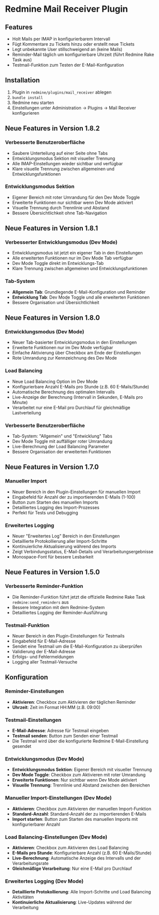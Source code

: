 # Redmine Mail Receiver Plugin

## Features
- Holt Mails per IMAP in konfigurierbarem Intervall
- Fügt Kommentare zu Tickets hinzu oder erstellt neue Tickets
- Legt unbekannte User stillschweigend an (keine Mails)
- Reminder-Mail täglich um konfigurierbare Uhrzeit (führt Redmine Rake Task aus)
- Testmail-Funktion zum Testen der E-Mail-Konfiguration

## Installation
1. Plugin in `redmine/plugins/mail_receiver` ablegen
2. `bundle install`
3. Redmine neu starten
4. Einstellungen unter Administration → Plugins → Mail Receiver konfigurieren

## Neue Features in Version 1.8.2

### Verbesserte Benutzeroberfläche
- Saubere Unterteilung auf einer Seite ohne Tabs
- Entwicklungsmodus Sektion mit visueller Trennung
- Alle IMAP-Einstellungen wieder sichtbar und verfügbar
- Klare visuelle Trennung zwischen allgemeinen und Entwicklungsfunktionen

### Entwicklungsmodus Sektion
- Eigener Bereich mit roter Umrandung für den Dev Mode Toggle
- Erweiterte Funktionen nur sichtbar wenn Dev Mode aktiviert
- Visuelle Trennung durch Trennlinie und Abstand
- Bessere Übersichtlichkeit ohne Tab-Navigation

## Neue Features in Version 1.8.1

### Verbesserter Entwicklungsmodus (Dev Mode)
- Entwicklungsmodus ist jetzt ein eigener Tab in den Einstellungen
- Alle erweiterten Funktionen nur im Dev Mode Tab verfügbar
- Dev Mode Toggle direkt im Entwicklungs-Tab
- Klare Trennung zwischen allgemeinen und Entwicklungsfunktionen

### Tab-System
- **Allgemein Tab**: Grundlegende E-Mail-Konfiguration und Reminder
- **Entwicklung Tab**: Dev Mode Toggle und alle erweiterten Funktionen
- Bessere Organisation und Übersichtlichkeit

## Neue Features in Version 1.8.0

### Entwicklungsmodus (Dev Mode)
- Neuer Tab-basierter Entwicklungsmodus in den Einstellungen
- Erweiterte Funktionen nur im Dev Mode verfügbar
- Einfache Aktivierung über Checkbox am Ende der Einstellungen
- Rote Umrandung zur Kennzeichnung des Dev Mode

### Load Balancing
- Neue Load Balancing Option im Dev Mode
- Konfigurierbare Anzahl E-Mails pro Stunde (z.B. 60 E-Mails/Stunde)
- Automatische Berechnung des optimalen Intervalls
- Live-Anzeige der Berechnung (Intervall in Sekunden, E-Mails pro Minute)
- Verarbeitet nur eine E-Mail pro Durchlauf für gleichmäßige Lastverteilung

### Verbesserte Benutzeroberfläche
- Tab-System: "Allgemein" und "Entwicklung" Tabs
- Dev Mode Toggle mit auffälliger roter Umrandung
- Live-Berechnung der Load Balancing Parameter
- Bessere Organisation der erweiterten Funktionen

## Neue Features in Version 1.7.0

### Manueller Import
- Neuer Bereich in den Plugin-Einstellungen für manuellen Import
- Eingabefeld für Anzahl der zu importierenden E-Mails (1-100)
- Button zum Starten des manuellen Imports
- Detailliertes Logging des Import-Prozesses
- Perfekt für Tests und Debugging

### Erweitertes Logging
- Neuer "Erweitertes Log" Bereich in den Einstellungen
- Detaillierte Protokollierung aller Import-Schritte
- Kontinuierliche Aktualisierung während des Imports
- Zeigt Verbindungsstatus, E-Mail-Details und Verarbeitungsergebnisse
- Monospace-Font für bessere Lesbarkeit

## Neue Features in Version 1.5.0

### Verbesserte Reminder-Funktion
- Die Reminder-Funktion führt jetzt die offizielle Redmine Rake Task `redmine:send_reminders` aus
- Bessere Integration mit dem Redmine-System
- Detailliertes Logging der Reminder-Ausführung

### Testmail-Funktion
- Neuer Bereich in den Plugin-Einstellungen für Testmails
- Eingabefeld für E-Mail-Adresse
- Sendet eine Testmail um die E-Mail-Konfiguration zu überprüfen
- Validierung der E-Mail-Adresse
- Erfolgs- und Fehlermeldungen
- Logging aller Testmail-Versuche

## Konfiguration

### Reminder-Einstellungen
- **Aktivieren**: Checkbox zum Aktivieren der täglichen Reminder
- **Uhrzeit**: Zeit im Format HH:MM (z.B. 09:00)

### Testmail-Einstellungen
- **E-Mail-Adresse**: Adresse für Testmail eingeben
- **Testmail senden**: Button zum Senden einer Testmail
- Die Testmail wird über die konfigurierte Redmine E-Mail-Einstellung gesendet

### Entwicklungsmodus (Dev Mode)
- **Entwicklungsmodus Sektion**: Eigener Bereich mit visueller Trennung
- **Dev Mode Toggle**: Checkbox zum Aktivieren mit roter Umrandung
- **Erweiterte Funktionen**: Nur sichtbar wenn Dev Mode aktiviert
- **Visuelle Trennung**: Trennlinie und Abstand zwischen den Bereichen

### Manueller Import-Einstellungen (Dev Mode)
- **Aktivieren**: Checkbox zum Aktivieren der manuellen Import-Funktion
- **Standard-Anzahl**: Standard-Anzahl der zu importierenden E-Mails
- **Import starten**: Button zum Starten des manuellen Imports mit konfigurierbarer Anzahl

### Load Balancing-Einstellungen (Dev Mode)
- **Aktivieren**: Checkbox zum Aktivieren des Load Balancing
- **E-Mails pro Stunde**: Konfigurierbare Anzahl (z.B. 60 E-Mails/Stunde)
- **Live-Berechnung**: Automatische Anzeige des Intervalls und der Verarbeitungsrate
- **Gleichmäßige Verarbeitung**: Nur eine E-Mail pro Durchlauf

### Erweitertes Logging (Dev Mode)
- **Detaillierte Protokollierung**: Alle Import-Schritte und Load Balancing Aktivitäten
- **Kontinuierliche Aktualisierung**: Live-Updates während der Verarbeitung